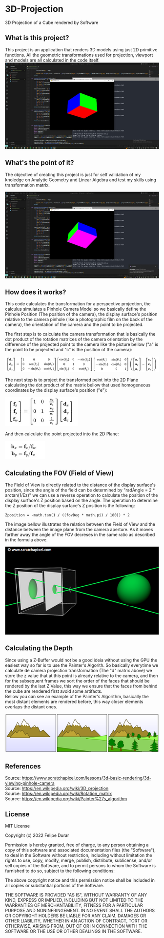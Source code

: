 # 3D-Projection
3D Projection of a Cube rendered by Software

## What is this project?
This project is an application that renders 3D models using just 2D primitive functions. All the geometric transformations used for projection, viewport and models are all calculated in the code itself.
![alt text](screnshots/Screenshot_2.jpg)

## What's the point of it?
The objective of creating this project is just for self validation of my knoledge on Analytic Geometry and Linear Algebra and test my skills using transformation matrix.

![alt text](screnshots/Screenshot_3.jpg)

## How does it works?
This code calculates the transformation for a perspective projection, the calculus simulates a Pinhole Camera Model so we basically define the Pinhole Position (The position of the camera), the display surface's position relative to the camera pinhole (like a photographic film on the back of the camera), the orientation of the camera and the point to be projected. 


The first step is to calculate the camera transformation that is basically the dot product of the rotation matrices of the camera orientation by the difference of the projected point to the camera like the picture bellow ("a" is the point to be projected and "c" is the position of the camera):

![alt text](screnshots/Screenshot_149.jpg)

The next step is to project the transformed point into the 2D Plane calculating the dot product of the matrix bellow that used homogeneous coordinates by the display surface's position ("e"):

![alt text](screnshots/Screenshot_150.jpg)

And then calculate the point projected into the 2D Plane:

![alt text](screnshots/Screenshot_151.jpg)

## Calculating the FOV (Field of View)
The Field of View is directly related to the distance of the display surface's position, since the angle of the field can be determined by "radAngle = 2 * arctan(1/Ez)" we can use a reverse operation to calculate the position of the display surface's Z position based on the angle. The operation to determine the Z position of the display surface's Z position is the following:

```
Zposition = -math.tan(1 / ((fovDeg * math.pi) / 180)) * 2
```

The image bellow illustrates the relation between the Field of View and the distance between the image plane from the camera aperture. As it moves farther away the angle of the FOV decreses in the same ratio as described in the formula above.

![alt text](screnshots/zoom.png)

## Calculating the Depth
Since using a Z-Buffer would not be a good ideia without using the GPU the easiest way so far is to use the Painter's Algorith. So basically everytime we calculate de camera projection transformation (The "d" matrix above) we store the z value that at this point is already relative to the camera, and then for the subsequent frames we sort the order of the faces that should be rendered by the last Z Value, this way we ensure that the faces from behind the cube are rendered first avoid some artifacts.  
Bellow you can see an example of the Painter's Algorithm, basically the most distant elements are rendered before, this way closer elements overlaps the distant ones.

![alt text](screnshots/600px-Painter's_algorithm.svg.png)

## References
Source: https://www.scratchapixel.com/lessons/3d-basic-rendering/3d-viewing-pinhole-camera  
Source: https://en.wikipedia.org/wiki/3D_projection  
Source: https://en.wikipedia.org/wiki/Rotation_matrix  
Source: https://en.wikipedia.org/wiki/Painter%27s_algorithm  

## License
MIT License

Copyright (c) 2022 Felipe Durar

Permission is hereby granted, free of charge, to any person obtaining a copy
of this software and associated documentation files (the "Software"), to deal
in the Software without restriction, including without limitation the rights
to use, copy, modify, merge, publish, distribute, sublicense, and/or sell
copies of the Software, and to permit persons to whom the Software is
furnished to do so, subject to the following conditions:

The above copyright notice and this permission notice shall be included in all
copies or substantial portions of the Software.

THE SOFTWARE IS PROVIDED "AS IS", WITHOUT WARRANTY OF ANY KIND, EXPRESS OR
IMPLIED, INCLUDING BUT NOT LIMITED TO THE WARRANTIES OF MERCHANTABILITY,
FITNESS FOR A PARTICULAR PURPOSE AND NONINFRINGEMENT. IN NO EVENT SHALL THE
AUTHORS OR COPYRIGHT HOLDERS BE LIABLE FOR ANY CLAIM, DAMAGES OR OTHER
LIABILITY, WHETHER IN AN ACTION OF CONTRACT, TORT OR OTHERWISE, ARISING FROM,
OUT OF OR IN CONNECTION WITH THE SOFTWARE OR THE USE OR OTHER DEALINGS IN THE
SOFTWARE.
